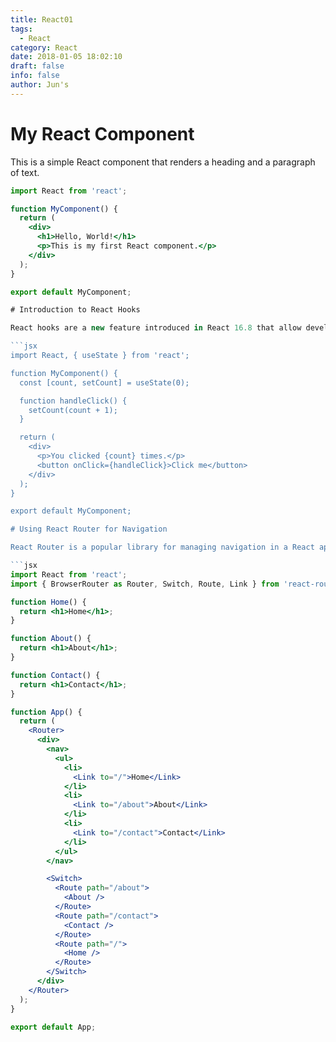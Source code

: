```yaml
---
title: React01
tags:
  - React
category: React
date: 2018-01-05 18:02:10
draft: false
info: false
author: Jun's
---
```


# My React Component

This is a simple React component that renders a heading and a paragraph of text.

```jsx
import React from 'react';

function MyComponent() {
  return (
    <div>
      <h1>Hello, World!</h1>
      <p>This is my first React component.</p>
    </div>
  );
}

export default MyComponent;

# Introduction to React Hooks

React hooks are a new feature introduced in React 16.8 that allow developers to use state and other React features in functional components. Here's an example of using the useState hook to manage state in a functional component:

```jsx
import React, { useState } from 'react';

function MyComponent() {
  const [count, setCount] = useState(0);

  function handleClick() {
    setCount(count + 1);
  }

  return (
    <div>
      <p>You clicked {count} times.</p>
      <button onClick={handleClick}>Click me</button>
    </div>
  );
}

export default MyComponent;

# Using React Router for Navigation

React Router is a popular library for managing navigation in a React application. Here's an example of using React Router to create a simple navigation menu:

```jsx
import React from 'react';
import { BrowserRouter as Router, Switch, Route, Link } from 'react-router-dom';

function Home() {
  return <h1>Home</h1>;
}

function About() {
  return <h1>About</h1>;
}

function Contact() {
  return <h1>Contact</h1>;
}

function App() {
  return (
    <Router>
      <div>
        <nav>
          <ul>
            <li>
              <Link to="/">Home</Link>
            </li>
            <li>
              <Link to="/about">About</Link>
            </li>
            <li>
              <Link to="/contact">Contact</Link>
            </li>
          </ul>
        </nav>

        <Switch>
          <Route path="/about">
            <About />
          </Route>
          <Route path="/contact">
            <Contact />
          </Route>
          <Route path="/">
            <Home />
          </Route>
        </Switch>
      </div>
    </Router>
  );
}

export default App;